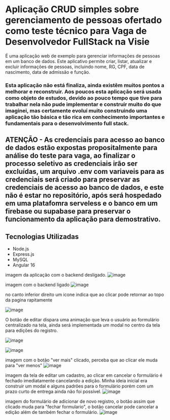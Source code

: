 # Aplicação CRUD simples sobre gerenciamento de pessoas ofertado como teste técnico para Vaga de Desenvolvedor FullStack na Visie

É uma aplicação web de exemplo para gerenciar informações de pessoas em um banco de dados. Este aplicativo permite criar, listar, atualizar e excluir informações de pessoas, incluindo nome, RG, CPF, data de nascimento, data de admissão e função.

### Esta aplicação não está finaliza, ainda existêm muitos pontos a melhorar e reconstruir. Aos poucos esta aplicação será usada como objeto de estudos, devido ao pouco tempo que tive para trabalhar nela não pude implementar e construir muito do que imaginei, mas certamente evoluí muito construindo uma aplicação tão básica e tão rica em conhecimento importantes e fundamentais para o desenvolvimento full stack.

## ATENÇÃO - As credenciais para acesso ao banco de dados estão expostas propositalmente para análise do teste para vaga, ao finalizar o processo seletivo as credenciais irão ser excluídas, um arquivo .env com variaveis para as credenciais será criado para preservar as credenciais de acesso ao banco de dados, e este não é estar no repositório, após será hospedado em uma platafomra serveless e o banco em um firebase ou supabase para preservar o funcionamento da aplicação para demostrativo.

## Tecnologias Utilizadas

- Node.js
- Express.js
- MySQL
- Angular 16

imagem da aplicação com o backend desligado.
![image](https://github.com/fabiodrneles/visie/assets/42509240/99f152bf-eecf-43b7-8881-28844cf78008)

imagem com o backend ligado
![image](https://github.com/fabiodrneles/visie/assets/42509240/307d999e-3f11-4bfd-a8db-51f1c0dc35e8)

no canto inferior direito um icone indica que ao clicar pode retornar ao topo da pagina rapitamente

![image](https://github.com/fabiodrneles/visie/assets/42509240/17c5fbfb-b5af-46eb-914f-65a99f3e857a)

O botão de editar dispara uma animação que leva o usuário ao formulário centralizado na tela, ainda será implementada um modal no centro da tela para edições do registro.

![image](https://github.com/fabiodrneles/visie/assets/42509240/5e5e7405-0a19-452f-b44a-24573da6fbf6)



![image](https://github.com/fabiodrneles/visie/assets/42509240/ba2c4cc7-fe14-4209-b524-ec84ea657ac3)




imagem com o botão "ver mais" clicado, perceba que ao clicar ele muda para "ver menos"
![image](https://github.com/fabiodrneles/visie/assets/42509240/fe6f053e-b05e-45dc-ad3a-67939819cbae)

imagem da tela de editar um cadastro, ao clicar em cancelar o formulário é fechado imediatamente cancelando a edição. Minha ideia inicial era construir um modal e alguns padrões para o formulário porém com um prazo curto de entrega ainda não foi possível.
![image](https://github.com/fabiodrneles/visie/assets/42509240/72526d58-e74d-4a1f-bf9c-1d767567ee21)

imagem do formulário de adicionar de novo registro, o botão assim que clicado muda para "fechar formulario", o botão cancelar pode cancelar a edição além de também fechar o formulário.
![image](https://github.com/fabiodrneles/visie/assets/42509240/e1b7cd57-92e4-49ec-9502-077302fd510a)







